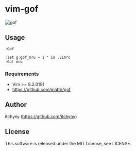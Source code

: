 # vim-gof

![gof](https://user-images.githubusercontent.com/375258/73657594-f2943900-46d5-11ea-85f7-f8f4b2629c38.gif)

## Usage
```
:Gof

:let g:gof_mru = 1 " in .vimrc
:Gof mru
```

### Requirements
- Vim >= 8.2.0191
- https://github.com/mattn/gof

## Author
itchyny (https://github.com/itchyny)

## License
This software is released under the MIT License, see LICENSE.
